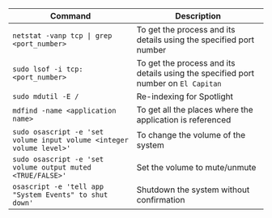 Command | Description
--------|------------
`netstat -vanp tcp \| grep <port_number> ` | To get the process and its details using the specified port number
`sudo lsof -i tcp:<port_number>` | To get the process and its details using the specified port number on `El Capitan`
`sudo mdutil -E /` | Re-indexing for Spotlight
`mdfind -name <application name>` | To get all the places where the application is referenced
`sudo osascript -e 'set volume input volume <integer volume level>'` | To change the volume of the system
`sudo osascript -e 'set volume output muted <TRUE/FALSE>'` | Set the volume to mute/unmute
`osascript -e 'tell app "System Events" to shut down'` | Shutdown the system without confirmation
